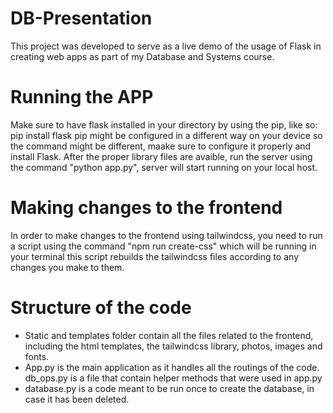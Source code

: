 # DB-Presentation
This project was developed to serve as a live demo of the usage of Flask in creating web apps as part of my Database and Systems course.

# Running the APP

Make sure to have flask installed in your directory by using the pip, like so: pip install flask
pip might be configured in a different way on your device so the command might be different, maake sure to configure it properly and install Flask.
After the proper library files are avaible, run the server using the command "python app.py", server will start running on your local host.

# Making changes to the frontend

In order to make changes to the frontend using tailwindcss, you need to run a script using the command "npm run create-css" which will be running in your terminal
this script rebuilds the tailwindcss files according to any changes you make to them.

# Structure of the code
- Static and templates folder contain all the files related to the frontend, including the html templates, the tailwindcss library, photos, images and fonts.
- App.py is the main application as it handles all the routings of the code. db_ops.py is a file that contain helper methods that were used in app.py
- database.py is a code meant to be run once to create the database, in case it has been deleted.

  
